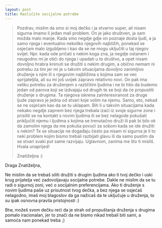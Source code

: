 ```yaml
---
layout: post
title: Različite socijalne potrebe
---
```


> Pozdrav, mislim da smo si moj dečko i ja stvarno super, ali nisam sigurna imamo li jedan mali problem. On je jako društven, ja sam možda malo manje. Kada smo negdje gdje on poznaje dosta ljudi, a ja samo njega i eventualno nekoliko njegovih najbližih, ponekad se osjećam malo izgubljeno i kao da se ne mogu uključiti u taj njegov svijet. Npr. kada ode pričati s nekim koga zna, ja negdje ostanem i neugodno mi je otići do njega i upadati u to društvo, a opet nisam dovoljno hrabra krenuti se družiti s nekim drugim, a obično nemam ni potrebu za tim jer mi je u takvim situacijama dovoljno zanimljivo druženje s njim ili s njegovim najbližima s kojima sam se vec sprijateljila, ali su mi još uvijek zapravo relativno novi. On pak ima veliku potrebu za druženjem s različitim ljudima i ne bi htio da budemo jedan od parova koji se izdvajaju od drugih te se boji da će propustiti druženje s drugima. Ta njegova iskrena zainteresiranost za druge ljude zapravo je jedna od stvari koje volim na njemu. Samo, eto, nekad se ne osjećam kao da se tu uklapam. Bih li u takvim situacijama kada nekako negdje zapnem bez njega trebala izaći iz svoje sigurne zone i prisiliti se na kontakt s novim ljudima ili se bez nelagode pokušati priključiti njemu i ljudima s kojima se trenutačno druži ili pak bi bilo ok da zamolim njega da me pokuša povući za sobom kada se ide družiti s nekim? Te se situacije ne događaju često pa nisam ni sigurna je li to neki problem kojim bismo trebali razbijati glavu ili da samo pustim da se stvari svaki put same razvijaju. Uglavnom, zanima me što ti misliš. Hvala unaprijed!
>
> Znatiželjna :)

Draga Znatiželjna,

Ne mislim da se trebaš siliti družiti s drugim ljudima ako ti tvoj dečko i uski krug prijatelja već zadovoljavaju socijalne potrebe. Dakle ne mislim da se tu radi o sigurnoj zoni, već o socijalnim preferencijama. Ako ti druženje s novim ljudima paše uz prisutnost tvog dečka, a bez njega se osjećaš nelagodno, imaš moj blagoslov da ga nažicaš da te uključuje u druženja, to su ipak osnovna pravila pristojnosti :)

Btw, možeš svom dečku reći da je strah od propuštanja druženja s drugima pomalo iracionalan, jer to znači da ne bismo nikad trebali biti sami, a samoća nam ponekad treba ;)
